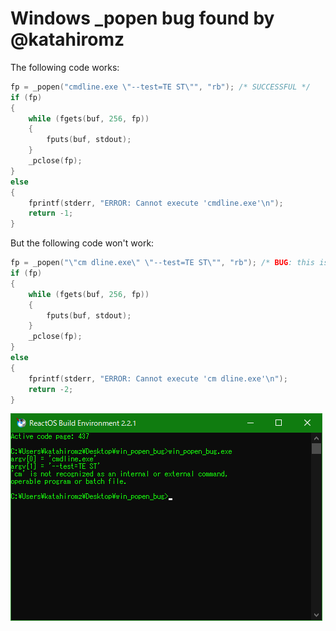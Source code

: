 # Windows _popen bug found by @katahiromz

The following code works:

```c
fp = _popen("cmdline.exe \"--test=TE ST\"", "rb"); /* SUCCESSFUL */
if (fp)
{
    while (fgets(buf, 256, fp))
    {
        fputs(buf, stdout);
    }
    _pclose(fp);
}
else
{
    fprintf(stderr, "ERROR: Cannot execute 'cmdline.exe'\n");
    return -1;
}
```

But the following code won't work:

```c
fp = _popen("\"cm dline.exe\" \"--test=TE ST\"", "rb"); /* BUG: this is failed */
if (fp)
{
    while (fgets(buf, 256, fp))
    {
        fputs(buf, stdout);
    }
    _pclose(fp);
}
else
{
    fprintf(stderr, "ERROR: Cannot execute 'cm dline.exe'\n");
    return -2;
}
```

![The screenshot](win_popen_bug.png)
